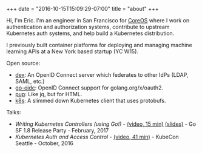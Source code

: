 +++
date = "2016-10-15T15:09:29-07:00"
title = "about"
+++

Hi, I'm Eric. I'm an engineer in San Francisco for [CoreOS][coreos] where I work on authentication and authorization systems, contribute to upstream Kubernetes auth systems, and help build a Kubernetes distribution.

I previously built container platforms for deploying and managing machine learning APIs at a New York based startup (YC W15).

Open source:

- [dex][dex]: An OpenID Connect server which federates to other IdPs (LDAP, SAML, etc.)
- [go-oidc][go-oidc]: OpenID Connect support for golang.org/x/oauth2.
- [pup][pup]: Like jq, but for HTML.
- [k8s][k8s-client]: A slimmed down Kubernetes client that uses protobufs.

Talks:

- _Writing Kubernetes Controllers (using Go!)_ - [(video, 15 min)][k8s-controllers-vid] [(slides)][k8s-controllers-slides] - Go SF 1.8 Release Party - February, 2017
- _Kubernetes Auth and Access Control_ - [(video, 41 min)][k8s-auth] - KubeCon Seattle - October, 2016

[coreos]: https://coreos.com
[k8s]: http://kubernetes.io
[dex]: https://github.com/coreos/dex
[k8s-client]: https://github.com/ericchiang/k8s
[go-oidc]: https://github.com/coreos/go-oidc
[pup]: https://github.com/ericchiang/pup
[k8s-controllers-vid]: https://www.youtube.com/watch?v=11JIAwOBCpg&feature=youtu.be&t=22m52s
[k8s-controllers-slides]: https://talks.godoc.org/github.com/ericchiang/go-1.8-release-party/kubernetes-controllers.slide
[k8s-auth]: https://www.youtube.com/watch?v=WvnXemaYQ50
